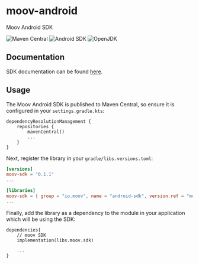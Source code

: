 # moov-android

Moov Android SDK

![Maven Central](https://img.shields.io/maven-central/v/io.moov/android-sdk?color=77a5ff)
![Android SDK](https://img.shields.io/badge/android_sdk-28%2B-green?logo=android)
![OpenJDK](https://img.shields.io/badge/jdk-11%2B-red?logo=openjdk)


## Documentation

SDK documentation can be found [here](https://moovfinancial.github.io/moov-android/).

## Usage

The Moov Android SDK is published to Maven Central, so ensure it is configured in your `settings.gradle.kts`:

```
dependencyResolutionManagement {
    repositories {
        mavenCentral()
        ...
    }
}
```

Next, register the library in your `gradle/libs.versions.toml`:

```toml
[versions]
moov-sdk = "0.1.1"
...

[libraries]
moov-sdk = { group = "io.moov", name = "android-sdk", version.ref = "moov-sdk" }
...
```

Finally, add the library as a dependency to the module in your application which will be using the SDK:

```
dependencies{
    // moov SDK
    implementation(libs.moov.sdk)

    ...
}
```
